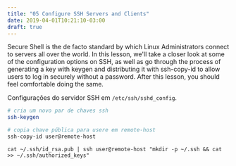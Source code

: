 ```yaml
---
title: "05 Configure SSH Servers and Clients"
date: 2019-04-01T10:21:10-03:00
draft: true
---
```


Secure Shell is the de facto standard by which Linux Administrators connect to servers all over the world. In this lesson, we'll take a closer look at some of the configuration options on SSH, as well as go through the process of generating a key with keygen and distributing it with ssh-copy-id to allow users to log in securely without a password. After this lesson, you should feel comfortable doing the same.

Configurações do servidor SSH em `/etc/ssh/sshd_config`.

```bash
# cria um novo par de chaves ssh
ssh-keygen

# copia chave pública para usere em remote-host
ssh-copy-id user@remote-host
```


```
cat ~/.ssh/id_rsa.pub | ssh user@remote-host "mkdir -p ~/.ssh && cat >> ~/.ssh/authorized_keys"
```